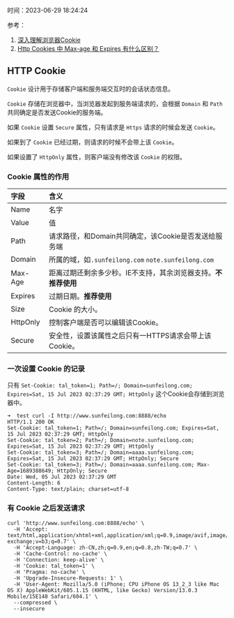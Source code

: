 时间：2023-06-29 18:24:24

参考：

1. [深入理解浏览器Cookie](https://github.com/huzhao0316/articals/wiki/%E6%B7%B1%E5%85%A5%E7%90%86%E8%A7%A3%E6%B5%8F%E8%A7%88%E5%99%A8Cookie)
1. [Http Cookies 中 Max-age 和 Expires 有什么区别？](https://jiapan.me/2017/cookies-max-age-vs-expires/)

## HTTP Cookie

`Cookie` 设计用于存储客户端和服务端交互时的会话状态信息。

`Cookie` 存储在浏览器中，当浏览器发起到服务端请求的，会根据 `Domain` 和 `Path` 共同确定是否发送Cookie的服务端。

如果 `Cookie` 设置 `Secure` 属性，只有请求是 `Https` 请求的时候会发送 `Cookie`。

如果到了 `Cookie` 已经过期，则请求的时候不会带上该 `Cookie`。

如果设置了 `HttpOnly` 属性，则客户端没有修改该 `Cookie` 的权限。

### Cookie 属性的作用

|字段|含义|
|:-|:-|
|Name|名字|
|Value|值|
|Path|请求路径，和Domain共同确定，该Cookie是否发送给服务端|
|Domain|所属的域，如`.sunfeilong.com` `note.sunfeilong.com`|
|Max-Age|距离过期还剩余多少秒。IE不支持，其余浏览器支持。**不推荐使用**|
|Expires|过期日期。**推荐使用**|
|Size|Cookie 的大小。|
|HttpOnly|控制客户端是否可以编辑该Cookie。|
|Secure|安全性，设置该属性之后只有一HTTPS请求会带上该Cookie。|

### 一次设置 Cookie 的记录

只有 `Set-Cookie: tal_token=1; Path=/; Domain=sunfeilong.com; Expires=Sat, 15 Jul 2023 02:37:29 GMT; HttpOnly` 这个Cookie会存储到浏览器中。

```shell
➜  test curl -I http://www.sunfeilong.com:8888/echo
HTTP/1.1 200 OK
Set-Cookie: tal_token=1; Path=/; Domain=sunfeilong.com; Expires=Sat, 15 Jul 2023 02:37:29 GMT; HttpOnly
Set-Cookie: tal_token=2; Path=/; Domain=note.sunfeilong.com; Expires=Sat, 15 Jul 2023 02:37:29 GMT; HttpOnly
Set-Cookie: tal_token=3; Path=/; Domain=aaaa.sunfeilong.com; Expires=Sat, 15 Jul 2023 02:37:29 GMT; HttpOnly; Secure
Set-Cookie: tal_token=3; Path=/; Domain=aaaa.sunfeilong.com; Max-Age=1689388649; HttpOnly; Secure
Date: Wed, 05 Jul 2023 02:37:29 GMT
Content-Length: 6
Content-Type: text/plain; charset=utf-8
```

### 有 Cookie 之后发送请求

```shell
curl 'http://www.sunfeilong.com:8888/echo' \
  -H 'Accept: text/html,application/xhtml+xml,application/xml;q=0.9,image/avif,image/webp,image/apng,*/*;q=0.8,application/signed-exchange;v=b3;q=0.7' \
  -H 'Accept-Language: zh-CN,zh;q=0.9,en;q=0.8,zh-TW;q=0.7' \
  -H 'Cache-Control: no-cache' \
  -H 'Connection: keep-alive' \
  -H 'Cookie: tal_token=1' \
  -H 'Pragma: no-cache' \
  -H 'Upgrade-Insecure-Requests: 1' \
  -H 'User-Agent: Mozilla/5.0 (iPhone; CPU iPhone OS 13_2_3 like Mac OS X) AppleWebKit/605.1.15 (KHTML, like Gecko) Version/13.0.3 Mobile/15E148 Safari/604.1' \
  --compressed \
  --insecure
```




